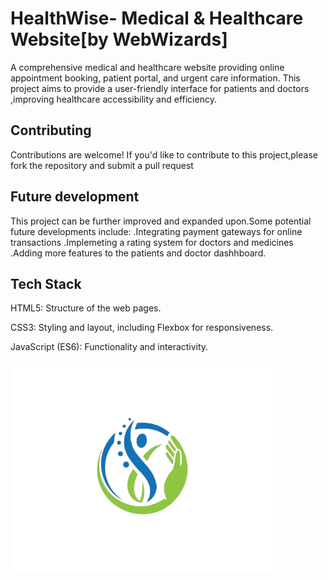 # HealthWise- Medical & Healthcare Website[by WebWizards]

A comprehensive medical and healthcare website providing online appointment booking, patient portal, and urgent care information.
This project aims to provide a user-friendly interface for patients and doctors ,improving healthcare accessibility and efficiency.






## Contributing



Contributions are welcome! If you'd like to contribute to this project,please fork the repository and submit a pull request


## Future development
This project can be further improved and expanded upon.Some potential future developments include: .Integrating payment gateways for online transactions .Implemeting a rating system for doctors and medicines .Adding more features to the patients and doctor dashhboard.
## Tech Stack
HTML5: Structure of the web pages.

CSS3: Styling and layout, including Flexbox for responsiveness.

JavaScript (ES6): Functionality and interactivity.

![logo](https://github.com/Akshat449/HealthWise/blob/main/logo%20%2B.png)



